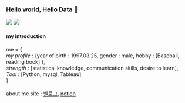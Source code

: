 ### Hello world, Hello Data 👋
<img src="https://img.shields.io/badge/Python-green?style=flat&logo=Sass&logoColor=CC6699"/>
<img src="https://img.shields.io/badge/Tehsorflow-green?style=flat&logo=Sass&logoColor=CC6699"/>

#### my introduction
me = {<br>
	*my profile* : {year of birth : 1997.03.25, gender : male, hobby : [Baseball, reading book] },<br>
	*strength* : [statistical knowledge, communication skills, desire to learn],<br>
	*Tool* : [Python, mysql, Tableau]<br>
	}
<br><br>about me site : [벨로그](https://velog.io/@xswer19), [notion](https://www.notion.so/Seon-Kyung-aea1c66aeb5f4adf8f200b4e345887d5)
<!--
**DataResolvere/DataResolvere** is a ✨ _special_ ✨ repository because its `README.md` (this file) appears on your GitHub profile.

Here are some ideas to get you started:

- 🔭 I’m currently working on ...
- 🌱 I’m currently learning ...
- 👯 I’m looking to collaborate on ...
- 🤔 I’m looking for help with ...
- 💬 Ask me about ...
- 📫 How to reach me: ...
- 😄 Pronouns: ...
- ⚡ Fun fact: ...
-->
